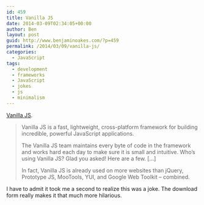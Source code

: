 ```yaml
---
id: 459
title: Vanilla JS
date: 2014-03-09T02:34:05+00:00
author: Ben
layout: post
guid: http://www.benjaminoakes.com/?p=459
permalink: /2014/03/09/vanilla-js/
categories:
  - JavaScript
tags:
  - development
  - frameworks
  - JavaScript
  - jokes
  - js
  - minimalism
---
```

[Vanilla JS](http://vanilla-js.com/).

> Vanilla JS is a fast, lightweight, cross-platform framework for building incredible, powerful JavaScript applications.
> 
> The Vanilla JS team maintains every byte of code in the framework and works hard each day to make sure it is small and intuitive. Who&#8217;s using Vanilla JS? Glad you asked! Here are a few. [&#8230;]
> 
> In fact, Vanilla JS is already used on more websites than jQuery, Prototype JS, MooTools, YUI, and Google Web Toolkit &#8211; combined. 

I have to admit it took me a second to realize this was a joke. The download form really makes it that much more hilarious.